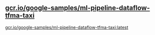 
[gcr.io/google-samples/ml-pipeline-dataflow-tfma-taxi](https://hub.docker.com/r/anjia0532/google-samples.ml-pipeline-dataflow-tfma-taxi/tags/)
-----


[gcr.io/google-samples/ml-pipeline-dataflow-tfma-taxi:latest](https://hub.docker.com/r/anjia0532/google-samples.ml-pipeline-dataflow-tfma-taxi/tags/)


